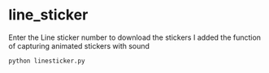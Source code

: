 # line_sticker
Enter the Line sticker number to download the stickers
I added the function of capturing animated stickers with sound
```python=
python linesticker.py
```
